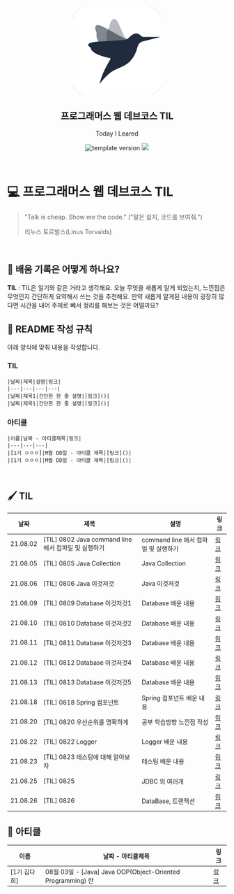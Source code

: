 <br/>
<p align="middle" >
  <img width="200px;" src="./src/images/prgms-logo.png"/>
</p>
<h2 align="middle">프로그래머스 웹 데브코스 TIL</h2>
<p align="middle">Today I Leared</p>
<p align="middle">
  <img src="https://img.shields.io/badge/version-1.0.0-blue?style=flat-square" alt="template version"/>
  <img src="https://img.shields.io/badge/language-md-md.svg?style=flat-square"/>
</p>

<p align="middle">
  <!-- <a href="#">☕ 블로그 링크</a> -->  
</p>

<br/>

# 💻 프로그래머스 웹 데브코스 TIL

> "Talk is cheap. Show me the code."
> ("말은 쉽지, 코드를 보여줘.")
>
> 리누스 토르발스(Linus Torvalds)

<br/>

## 📌 배움 기록은 어떻게 하나요?

**TIL** : TIL은 일기와 같은 거라고 생각해요. 오늘 무엇을 새롭게 알게 되었는지, 느낀점은 무엇인지 간단하게 요약해서 쓰는 것을 추천해요. 만약 새롭게 알게된 내용이 굉장히 많다면 시간을 내어 주제로 빼서 정리를 해보는 것은 어떨까요?

## 🚀 README 작성 규칙

아래 양식에 맞춰 내용을 작성합니다.
### TIL
```
|날짜|제목|설명|링크|
|---|---|---|---|
|날짜|제목1|간단한 한 줄 설명|[링크]()|
|날짜|제목1|간단한 한 줄 설명|[링크]()|
```

### 아티클
```
|이름|날짜 - 아티클제목|링크|
|---|---|---|
|[1기 ㅇㅇㅇ]|M월 DD일 - 아티클 제목|[링크]()|
|[1기 ㅇㅇㅇ]|M월 DD일 - 아티클 제목|[링크]()|
```

<br/>

## 🖌 TIL
|날짜|제목|설명|링크|
|---|---|---|---|
|21.08.02|[TIL] 0802 Java command line 에서 컴파일 및 실행하기|command line 에서 컴파일 및 실행하기|[링크](https://daisy-day.tistory.com/191)|
|21.08.05|[TIL] 0805 Java Collection|Java Collection|[링크](https://daisy-day.tistory.com/197)|
|21.08.06|[TIL] 0806 Java 이것저것|Java 이것저것|[링크](https://daisy-day.tistory.com/198)|
|21.08.09|[TIL] 0809 Database 이것저것1|Database 배운 내용|[링크](https://daisy-day.tistory.com/201)|
|21.08.10|[TIL] 0810 Database 이것저것2|Database 배운 내용|[링크](https://daisy-day.tistory.com/202)|
|21.08.11|[TIL] 0811 Database 이것저것3|Database 배운 내용|[링크](https://daisy-day.tistory.com/205)|
|21.08.12|[TIL] 0812 Database 이것저것4|Database 배운 내용|[링크](https://daisy-day.tistory.com/206)|
|21.08.13|[TIL] 0813 Database 이것저것5|Database 배운 내용|[링크](https://daisy-day.tistory.com/207)|
|21.08.18|[TIL] 0818 Spring 컴포넌트|Spring 컴포넌트 배운 내용|[링크](https://daisy-day.tistory.com/212)|
|21.08.20|[TIL] 0820 우선순위를 명확하게|공부 학습방향 느낀점 작성|[링크](https://daisy-day.tistory.com/214)|
|21.08.22|[TIL] 0822 Logger|Logger 배운 내용|[링크](https://daisy-day.tistory.com/217)|
|21.08.23|[TIL] 0823 테스팅에 대해 알아보자|테스팅 배운 내용|[링크](https://daisy-day.tistory.com/219)|
|21.08.25|[TIL] 0825|JDBC 외 여러개|[링크](https://velog.io/@heehee/TIL-0825)|
|21.08.26|[TIL] 0826|DataBase, 트랜잭션|[링크](https://velog.io/@heehee/TIL-0826)|


## 📕 아티클
|이름|날짜 - 아티클제목|링크|
|---|---|---|
|[1기 김다희]|08월 03일 - [Java] Java OOP(Object-Oriented Programming) 란|[링크](https://daisy-day.tistory.com/194)|